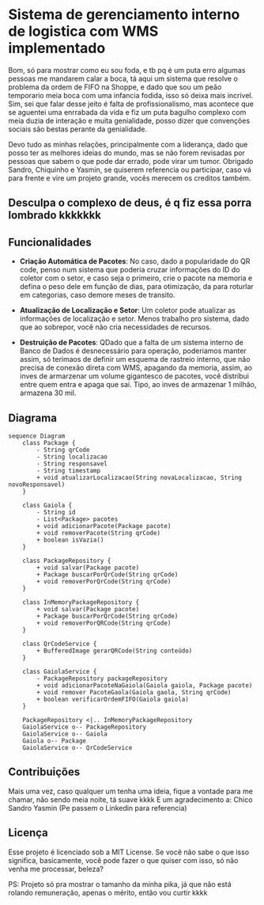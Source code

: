 # Sistema de gerenciamento interno de logistica com WMS implementado

Bom, só para mostrar como eu sou foda, e tb pq é um puta erro algumas pessoas me mandarem calar a boca, tá aqui um sistema que resolve o problema da ordem de FIFO na Shoppe, e dado que sou um peão temporario meia boca com uma infancia fodida, isso só deixa mais incrivel. Sim, sei que falar desse jeito é falta de profissionalismo, mas acontece que se aguentei uma enrrabada da vida e fiz um puta bagulho complexo com meia duzia de interação e muita genialidade, posso dizer que convenções sociais são bestas perante da genialidade.

Devo tudo as minhas relações, principalmente com a liderança, dado que posso ter as melhores ideias do mundo, mas se não forem revisadas por pessoas que sabem o que pode dar errado, pode virar um tumor. Obrigado Sandro, Chiquinho e Yasmin, se quiserem referencia ou participar, caso vá para frente e vire um projeto grande, vocês merecem os creditos também.

## Desculpa o complexo de deus, é q fiz essa porra lombrado kkkkkkk

## Funcionalidades

- **Criação Automática de Pacotes**: No caso, dado a popularidade do QR code, penso num sistema que poderia cruzar informações do ID do coletor com o setor, e caso seja o primeiro, crie o pacote na memoria e defina o peso dele em função de dias, para otimização, da para roturlar em categorias, caso demore meses de transito. 
  
- **Atualização de Localização e Setor**: Um coletor pode atualizar as informações de localização e setor. Menos trabalho pro sistema, dado que ao sobrepor, você não cria necessidades de recursos.

- **Destruição de Pacotes**: QDado que a falta de um sistema interno de Banco de Dados é desnecessário para operação, poderiamos manter assim, só terimaos de definir um esquema de rastreio interno, que não precisa de conexão direta com WMS, apagando da memoria, assim, ao inves de armarzenar um volume gigantesco de pacotes, você distribui entre quem entra e apaga que sai. Tipo, ao inves de armazenar 1 milhão, armazena 30 mil.

## Diagrama


```mermaid
sequence Diagram
    class Package {
        - String qrCode
        - String localizacao
        - String responsavel
        - String timestamp
        + void atualizarLocalizacao(String novaLocalizacao, String novoResponsavel)
    }

    class Gaiola {
        - String id
        - List<Package> pacotes 
        + void adicionarPacote(Package pacote)
        + void removerPacote(String qrCode)
        + boolean isVazia()
    }

    class PackageRepository {
        + void salvar(Package pacote)
        + Package buscarPorQrCode(String qrCode)
        + void removerPorQrCode(String qrCode)
    }

    class InMemoryPackageRepository {
        + void salvar(Package pacote)
        + Package buscarPorQrCode(String qrCode)
        + void removerPorQRCode(String qrCode)
    }

    class QrCodeService {
        + BufferedImage gerarQRCode(String conteúdo)
    }

    class GaiolaService {
        - PackageRepository packageRepository
        + void adicionarPacoteNaGaiola(Gaiola gaiola, Package pacote)
        + void remover PacoteGaola(Gaiola gaola, String qrCode)
        + boolean verificarOrdemFIFO(Gaiola gaiola)
    }

    PackageRepository <|.. InMemoryPackageRepository
    GaiolaService o-- PackageRepository
    GaiolaService o-- Gaiola
    Gaiola o-- Package
    GaiolaService o-- QrCodeService
```

## Contribuições
Mais uma vez, caso qualquer um tenha uma ideia, fique a vontade para me chamar, não sendo meia noite, tá suave kkkk
E um agradecimento a:
Chico 
Sandro
Yasmin
(Pe passem o Linkedin para referencia)

## Licença
Esse projeto é licenciado sob a MIT License. Se você não sabe o que isso significa, basicamente, você pode fazer o que quiser com isso, só não venha me processar, beleza?


PS: Projeto só pra mostrar o tamanho da minha pika, já que não está rolando remuneração, apenas o mérito, então vou curtir kkkk